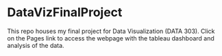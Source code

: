 # DataVizFinalProject
This repo houses my final project for Data Visualization (DATA 303). Click on the Pages link to access the webpage with the tableau dashboard and analysis of the data.
